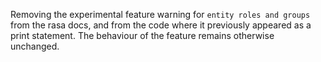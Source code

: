 Removing the experimental feature warning for `entity roles and groups` from the rasa docs, 
and from the code where it previously appeared as a print statement. 
The behaviour of the feature remains otherwise unchanged. 